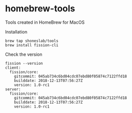 # homebrew-tools
Tools created in HomeBrew for MacOS

Installation

```
brew tap shoneslab/tools
brew install fission-cli
```

Check the version
```
fission --version
client:
  fission/core:
    gitcommit: 045ab734c6bd04cdc07ebd80f05874c7122ffd18
    builddate: 2018-12-13T07:56:27Z
    version: 1.0-rc1
server:
  fission/core:
    gitcommit: 045ab734c6bd04cdc07ebd80f05874c7122ffd18
    builddate: 2018-12-13T07:56:27Z
    version: 1.0-rc1
```
